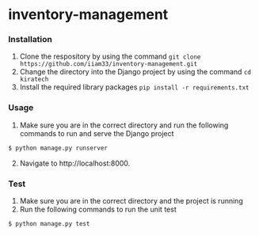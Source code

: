 # inventory-management

### Installation
1. Clone the respository by using the command ```git clone https://github.com/iiam33/inventory-management.git```
2. Change the directory into the Django project by using the command ```cd kiratech```
3. Install the required library packages ```pip install -r requirements.txt```

### Usage
1. Make sure you are in the correct directory and run the following commands to run and serve the Django project

``` bash
$ python manage.py runserver
```

2. Navigate to http://localhost:8000.

### Test
1. Make sure you are in the correct directory and the project is running 
2. Run the following commands to run the unit test

``` bash
$ python manage.py test
```
